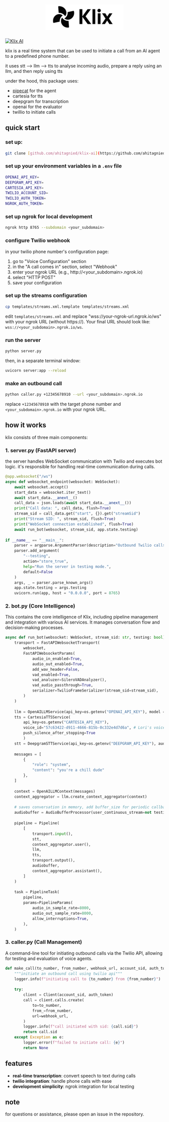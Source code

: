 <h1>
<div align="center">
  <img alt="klix logo" width="250px" height="auto" src="/assets/klix.jpg">
</div>
</h1>

[![Klix AI](https://img.shields.io/badge/Klix-AI-blue)](https://klix-ai.com)

klix is a real time system that can be used to initiate a call from an AI agent to a predefined phone number.

it uses stt --> llm --> tts to analyse incoming audio, prepare a reply using an llm, and then reply using tts

under the hood, this package uses:

- [pipecat](https://github.com/pipecat-ai/pipecat) for the agent
- cartesia for tts
- deepgram for transcription
- openai for the evaluator
- twillio to initiate calls

## quick start

### set up:

```bash
git clone [github.com/ahitagnied/klix-ai](https://github.com/ahitagnied/klix-ai)
```

### set up your environment variables in a `.env` file

```bash
OPENAI_API_KEY=
DEEPGRAM_API_KEY=
CARTESIA_API_KEY=
TWILIO_ACCOUNT_SID=
TWILIO_AUTH_TOKEN=
NGROK_AUTH_TOKEN=
```

### set up ngrok for local development

```bash
ngrok http 8765 --subdomain <your_subdomain>
```

### configure Twilio webhook

in your twilio phone number's configuration page:

1. go to "Voice Configuration" section
2. in the "A call comes in" section, select "Webhook"
3. enter your ngrok URL (e.g., http://<your_subdomain>.ngrok.io)
4. select "HTTP POST"
5. save your configuration

### set up the streams configuration

```bash
cp templates/streams.xml.template templates/streams.xml
```

edit `templates/streams.xml` and replace "wss://your-ngrok-url.ngrok.io/ws" with your ngrok URL (without https://). Your final URL should look like: `wss://<your_subdomain>.ngrok.io/ws`.

### run the server

```bash
python server.py
```

then, in a separate terminal window:

```bash
uvicorn server:app --reload
```

### make an outbound call

```bash
python caller.py +12345678910 --url <your_subdomain>.ngrok.io
```

replace `+12345678910` with the target phone number and `<your_subdomain>.ngrok.io` with your ngrok URL.

## how it works

klix consists of three main components:

### 1. server.py (FastAPI server)

the server handles WebSocket communication with Twilio and executes bot logic. it's responsible for handling real-time communication during calls.

```python
@app.websocket("/ws")
async def websocket_endpoint(websocket: WebSocket):
    await websocket.accept()
    start_data = websocket.iter_text()
    await start_data.__anext__()
    call_data = json.loads(await start_data.__anext__())
    print("Call data: ", call_data, flush=True)
    stream_sid = call_data.get("start", {}).get("streamSid")
    print("Stream SID: ", stream_sid, flush=True)
    print("WebSocket connection established", flush=True)
    await run_bot(websocket, stream_sid, app.state.testing)

if __name__ == "__main__":
    parser = argparse.ArgumentParser(description="Outbound Twilio calls server.")
    parser.add_argument(
        "--testing",
        action="store_true",
        help="Run the server in testing mode.",
        default=False
    )
    args, _ = parser.parse_known_args()
    app.state.testing = args.testing
    uvicorn.run(app, host = "0.0.0.0", port = 8765)
```

### 2. bot.py (Core Intelligence)

This contains the core intelligence of Klix, including pipeline management and integration with various AI services. It manages conversation flow and decision-making processes.

```python
async def run_bot(websocket: WebSocket, stream_sid: str, testing: bool):
    transport = FastAPIWebsocketTransport(
        websocket, 
        FastAPIWebsocketParams(
            audio_in_enabled=True,
            audio_out_enabled=True,
            add_wav_header=False,
            vad_enabled=True,
            vad_analuzer=SileroVADAnalyzer(),
            vad_audio_passthrough=True,
            serializer=TwilioFrameSerializer(stream_sid=stream_sid),
        )
    )

    llm = OpenAILLMService(api_key=os.getenv("OPENAI_API_KEY"), model ="gpt-4o")
    tts = CartesiaTTSService(
        api_key=os.getenv("CARTESIA_API_KEY"),
        voice_id="57c63422-d911-4666-815b-0c332e4d7d6a", # Lori's voice
        push_silence_after_stopping=True
        )
    stt = DeepgramSTTService(api_key=os.getenv("DEEPGRAM_API_KEY"), audio_passthrough=True)

    messages = [
        {
            "role": "system",
            "content": "you're a chill dude"
        },
    ]

    context = OpenAILLMContext(messages)
    context_aggregator = llm.create_context_aggregator(context)

    # saves conversation in memory, add buffer_size for periodic callbacks
    audiobuffer = AudioBufferProcessor(user_continuous_stream=not testing)

    pipeline = Pipeline(
        [
            transport.input(),
            stt,
            context_aggregator.user(),
            llm,
            tts,
            transport.output(),
            audiobuffer,
            context_aggregator.assistant(),
        ]
    )

    task = PipelineTask(
        pipeline,
        params=PipelineParams(
            audio_in_sample_rate=8000,
            audio_out_sample_rate=8000,
            allow_interruptions=True,
        ),
    )
```

### 3. caller.py (Call Management)

A command-line tool for initiating outbound calls via the Twilio API, allowing for testing and evaluation of voice agents.

```python
def make_call(to_number, from_number, webhook_url, account_sid, auth_token):
    """initiate an outbound call using twilio api"""
    logger.info(f"initiating call to {to_number} from {from_number}")
    
    try:
        client = Client(account_sid, auth_token)
        call = client.calls.create(
            to=to_number,
            from_=from_number,
            url=webhook_url,
        )
        logger.info(f"call initiated with sid: {call.sid}")
        return call.sid
    except Exception as e:
        logger.error(f"failed to initiate call: {e}")
        return None
```

## features

- **real-time transcription**: convert speech to text during calls
- **twilio integration**: handle phone calls with ease
- **development simplicity**: ngrok integration for local testing

## note

for questions or assistance, please open an issue in the repository.
